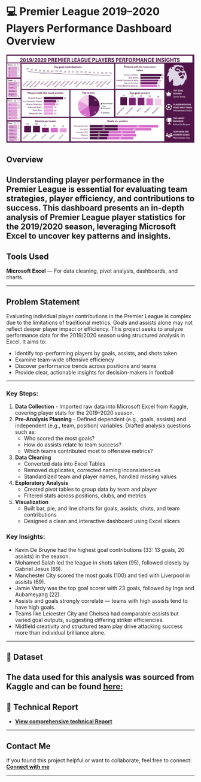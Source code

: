 # 💻 Premier League 2019–2020 Players Performance Dashboard Overview
![Dashboard Preview](https://github.com/favy-codez/Analysis-on-the-Premier-League-players-performance-in-the-2019-2020-season-using-Excel/blob/main/Dashboard%204.png)

## Overview
Understanding player performance in the Premier League is essential for evaluating team strategies, player efficiency, and contributions to success. This dashboard presents an in-depth analysis of Premier League player statistics for the 2019/2020 season, leveraging Microsoft Excel to uncover key patterns and insights.
---

## Tools Used
**Microsoft Excel** — For data cleaning, pivot analysis, dashboards, and charts.
  
---
## Problem Statement
Evaluating individual player contributions in the Premier League is complex due to the limitations of traditional metrics. Goals and assists alone may not reflect deeper player impact or efficiency. This project seeks to analyze performance data for the 2019/2020 season using structured analysis in Excel. It aims to:
- Identify top-performing players by goals, assists, and shots taken
- Examine team-wide offensive efficiency
- Discover performance trends across positions and teams
- Provide clear, actionable insights for decision-makers in football
---

### Key Steps:
1. **Data Collection** - Imported raw data into Microsoft Excel from Kaggle, covering player stats for the 2019–2020 season.
2. **Pre-Analysis Planning** - Defined dependent (e.g., goals, assists) and independent (e.g., team, position) variables. Drafted analysis questions such as:
   - Who scored the most goals?
   - How do assists relate to team success?
   - Which teams contributed most to offensive metrics?
3. **Data Cleaning**
     - Converted data into Excel Tables
     - Removed duplicates, corrected naming inconsistencies
     - Standardized team and player names, handled missing values
4. **Exploratory Analysis**  
   - Created pivot tables to group data by team and player
   - Filtered stats across positions, clubs, and metrics
5. **Visualization**  
   - Built bar, pie, and line charts for goals, assists, shots, and team contributions
   - Designed a clean and interactive dashboard using Excel slicers

### Key Insights:
- Kevin De Bruyne had the highest goal contributions (33: 13 goals, 20 assists) in the season.
- Mohamed Salah led the league in shots taken (95), followed closely by Gabriel Jesus (89).
- Manchester City scored the most goals (100) and tied with Liverpool in assists (69).
- Jamie Vardy was the top goal scorer with 23 goals, followed by Ings and Aubameyang (22).
- Assists and goals strongly correlate — teams with high assists tend to have high goals.
- Teams like Leicester City and Chelsea had comparable assists but varied goal outputs, suggesting differing striker efficiencies.
- Midfield creativity and structured team play drive attacking success more than individual brilliance alone.
---

## 📂 Dataset
**The data used for this analysis was sourced from Kaggle and can be found [here:](https://www.kaggle.com/datasets/atharvasoundankar/global-cybersecurity-threats-2015-2024)**  
---
## 📄 Technical Report
- **[View comprehensive technical Report ](https://www.kaggle.com/datasets/themlphdstudent/premier-league-player-stats-data)**  
---

## Contact Me

If you found this project helpful or want to collaborate, feel free to connect:
[**Connect with me**](https://linktr.ee/ezelioragodsfavour)

---



